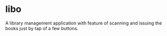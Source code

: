 # libo
A library management application with feature of scanning and issuing the books just by tap of a few buttons.
